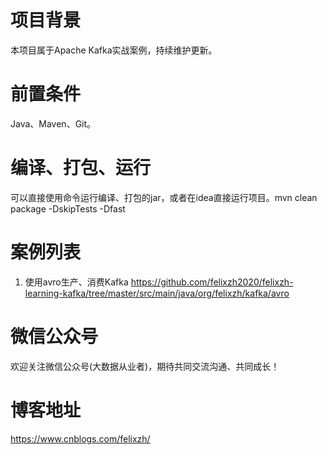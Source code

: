# 项目背景
本项目属于Apache Kafka实战案例，持续维护更新。

# 前置条件
Java、Maven、Git。

# 编译、打包、运行
可以直接使用命令运行编译、打包的jar，或者在idea直接运行项目。mvn clean package -DskipTests -Dfast

# 案例列表
1. 使用avro生产、消费Kafka https://github.com/felixzh2020/felixzh-learning-kafka/tree/master/src/main/java/org/felixzh/kafka/avro

# 微信公众号
欢迎关注微信公众号(大数据从业者)，期待共同交流沟通、共同成长！

# 博客地址
https://www.cnblogs.com/felixzh/
